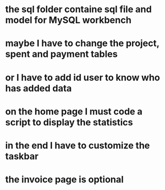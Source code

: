 
# the sql folder containe sql file and model for MySQL workbench
# maybe I have to change the project, spent and payment tables 
# or I have to add id user to know who has added data
# on the home page I must code a script to display the statistics
# in the end I have to customize the taskbar
# the invoice page is optional